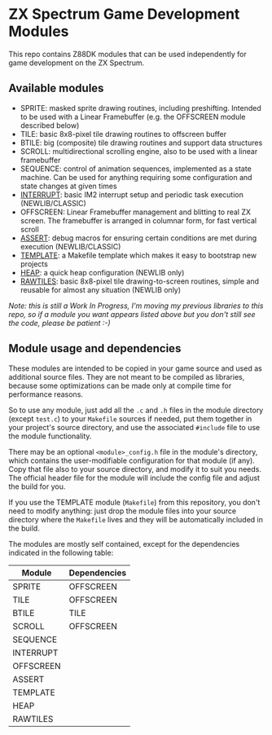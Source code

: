 # ZX Spectrum Game Development Modules

This repo contains Z88DK modules that can be used independently for game development on the ZX Spectrum.

## Available modules

- SPRITE: masked sprite drawing routines, including preshifting. Intended to be used with a Linear Framebuffer (e.g. the OFFSCREEN module described below)
- TILE: basic 8x8-pixel tile drawing routines to offscreen buffer
- BTILE: big (composite) tile drawing routines and support data structures
- SCROLL: multidirectional scrolling engine, also to be used with a linear framebuffer
- SEQUENCE: control of animation sequences, implemented as a state machine. Can be used for anything requiring some configuration and state changes at given times
- [INTERRUPT](src/interrupt): basic IM2 interrupt setup and periodic task execution (NEWLIB/CLASSIC)
- OFFSCREEN: Linear Framebuffer management and blitting to real ZX screen. The framebuffer is arranged in columnar form, for fast vertical scroll
- [ASSERT](src/assert/): debug macros for ensuring certain conditions are met during execution (NEWLIB/CLASSIC)
- [TEMPLATE](src/template/): a Makefile template which makes it easy to bootstrap new projects
- [HEAP](src/heap/): a quick heap configuration (NEWLIB only)
- [RAWTILES](src/rawtiles): basic 8x8-pixel tile drawing-to-screen routines, simple and reusable for almost any situation (NEWLIB only)

_Note: this is still a Work In Progress, I'm moving my previous libraries to this repo, so if a module you want appears listed above but you don't still see the code, please be patient :-)_

## Module usage and dependencies

These modules are intended to be copied in your game source and used as additional source files. They are not meant to be compiled as libraries, because some optimizations can be made only at compile time for performance reasons.

So to use any module, just add all the `.c` and `.h` files in the module directory (except `test.c`) to your `Makefile` sources if needed, put them together in your project's source directory, and use the associated `#include` file to use the module functionality.

There may be an optional `<module>_config.h` file in the module's directory, which contains the user-modifiable configuration for that module (if any). Copy that file also to your source directory, and modify it to suit you needs. The official header file for the module will include the config file and adjust the build for you.

If you use the TEMPLATE module (`Makefile`) from this repository, you don't need to modify anything: just drop the module files into your source directory where the `Makefile` lives and they will be automatically included in the build.

The modules are mostly self contained, except for the dependencies indicated in the following table:

| Module    | Dependencies |
|-----------|--------------|
| SPRITE    | OFFSCREEN    |
| TILE      | OFFSCREEN    |
| BTILE     | TILE         |
| SCROLL    | OFFSCREEN    |
| SEQUENCE  |              |
| INTERRUPT |              |
| OFFSCREEN |              |
| ASSERT    |              |
| TEMPLATE  |              |
| HEAP      |              |
| RAWTILES  |              |
